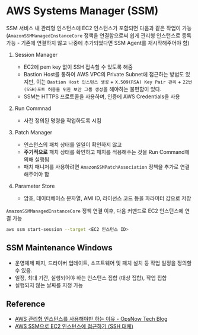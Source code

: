 # AWS Systems Manager (SSM)

SSM 서비스 내 관리형 인스턴스에 EC2 인스턴스가 포함되면 다음과 같은 작업이 가능 (`AmazonSSMManagedInstanceCore` 정책을 연결함으로써 쉽게 관리형 인스턴스로 등록 가능 - 기존에 연결하지 않고 나중에 추가되었다면 SSM Agent를 재시작해주어야 함)

1. Session Manager
    - EC2에 pem key 없이 SSH 접속할 수 있도록 해줌
    - Bastion Host를 통하여 AWS VPC의 Private Subnet에 접근하는 방법도 있지만, 이는 `Bastion Host 인스턴스 생성` + `X.509(RSA) Key Pair 관리` + `22번 (SSH)포트 허용을 위한 보안 그룹 생성`을 해야하는 불편함이 있다.
    - SSM는 HTTPS 프로토콜을 사용하며, 인증에 AWS Credentials을 사용
2. Run Commnad
    - 사전 정의된 명령을 작업하도록 시킴
3. Patch Manager
    - 인스턴스의 패치 상태를 일일이 확인하지 않고
    - **주기적으로** 패치 상태를 확인하고 패치를 적용해주는 것을 Run Command에 의해 실행됨
    - 패치 매니저를 사용하려면 `AmazonSSMPatchAssociation` 정책을 추가로 연결해주어야 함

4. Parameter Store
    - 암호, 데이터베이스 문자열, AMI ID, 라이선스 코드 등을 파라미터 값으로 저장

`AmazonSSMManagedInstanceCore` 정책 연결 이후, 다음 커맨드로 EC2 인스턴스에 연결 가능

```sh
aws ssm start-session --target <EC2 인스턴스 ID>
```

## SSM Maintenance Windows
- 운영체제 패지, 드라이버 업데이트, 소프트웨어 및 패치 설치 등 작업 일정을 정의할 수 있음.
- 일정, 최대 기간, 실행되어야 하는 인스턴스 집합 (대상 집합), 작업 집합
- 실행되지 않는 날짜를 지정 가능

## Reference
- [AWS 관리형 인스턴스를 사용해야만 하는 이유 - OpsNow Tech Blog](https://blog.opsnow.com/23)
- [AWS SSM으로 EC2 인스턴스에 접근하기 (SSH 대체)](https://musma.github.io/2019/11/29/about-aws-ssm.html)
